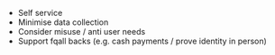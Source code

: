 <!-- TITLE: Good Platforms -->
<!-- SUBTITLE: A quick summary of Good Platforms -->

* Self service
* Minimise data collection
* Consider misuse / anti user needs 
* Support fqall backs (e.g. cash payments / prove identity in person)